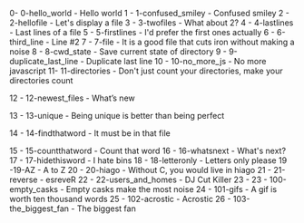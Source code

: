 0- 0-hello_world - Hello world
1 - 1-confused_smiley - Confused smiley
2 - 2-hellofile - Let's display a file
3 - 3-twofiles - What about 2?
4 - 4-lastlines - Last lines of a file
5 - 5-firstlines -  I'd prefer the first ones actually
6 - 6-third_line -  Line #2
7 - 7-file -  It is a good file that cuts iron without making a noise
8 - 8-cwd_state -  Save current state of directory
9 - 9-duplicate_last_line - Duplicate last line 
10 - 10-no_more_js - No more javascript
11- 11-directories - Don't just count your directories, make your directories count

12 - 12-newest_files - What’s new

13 - 13-unique - Being unique is better than being perfect

14 - 14-findthatword - It must be in that file

15 - 15-countthatword - Count that word
16 - 16-whatsnext - What's next?
17 - 17-hidethisword -  I hate bins
18 - 18-letteronly - Letters only please
19 -19-AZ -  A to Z
20 - 20-hiago - Without C, you would live in hiago
21 - 21-reverse - esreveR
22 - 22-users_and_homes - DJ Cut Killer
23 - 23 - 100-empty_casks - Empty casks make the most noise
24 - 101-gifs - A gif is worth ten thousand words
25 - 102-acrostic - Acrostic
26 - 103-the_biggest_fan - The biggest fan 
